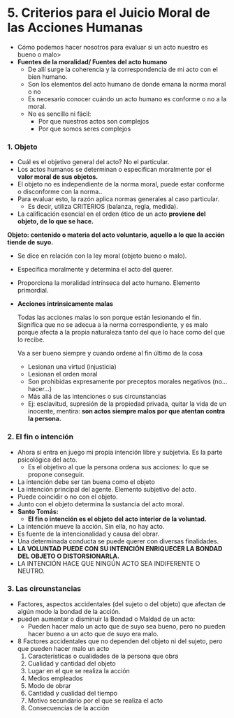 # 5. Criterios para el Juicio Moral de las Acciones Humanas

- Cómo podemos hacer nosotros para evaluar si un acto nuestro es bueno o malo>
- **Fuentes de la moralidad/ Fuentes del acto humano**
    - De allí surge la coherencia y la correspondencia de mi acto con el bien humano.
    - Son los elementos del acto humano de donde emana la norma moral o no
    - Es necesario conocer cuándo un acto humano es conforme o no a la moral.
    - No es sencillo ni fácil:
        - Por que nuestros actos son complejos
        - Por que somos seres complejos

### 1. Objeto

- Cuál es el objetivo general del acto? No el particular.
- Los actos humanos se determinan o especifican moralmente por el **valor moral de sus objetos.**
- El objeto no es independiente de la norma moral, puede estar conforme o disconforme con la norma..
- Para evaluar esto, la razón aplica normas generales al caso particular.
    - Es decir, utiliza CRITERIOS (balanza, regla, medida).
- La calificación esencial en el orden ético de un acto **proviene del objeto, de lo que se hace.**

****Objeto: contenido o materia del acto voluntario, aquello a lo que la acción tiende de suyo.****

- Se dice en relación con la ley moral (objeto bueno o malo).
- Especifica moralmente y determina el acto del querer.
- Proporciona la moralidad intrínseca del acto humano. Elemento primordial.
- **Acciones intrinsicamente malas**
    
    Todas las acciones malas lo son porque están lesionando el fin. Significa que no se adecua a la norma correspondiente, y es malo porque afecta a la propia naturaleza tanto del que lo hace como del que lo recibe.
    
    Va a ser bueno siempre y cuando ordene al fin último de la cosa
    
    - Lesionan una virtud (injusticia)
    - Lesionan el orden moral
    - Son prohibidas expresamente por preceptos morales negativos (no…hacer…)
    - Más allá de las intenciones o sus circunstancias
    - Ej: esclavitud, supresión de la propiedad privada, quitar la vida de un inocente, mentira: **son actos siempre malos por que atentan contra la persona.**

### 2. El fin o intención

- Ahora sí entra en juego mi propia intención libre y subjetvia. Es la parte psicológica del acto.
    - Es el objetivo al que la persona ordena sus acciones: lo que se propone conseguir.
- La intención debe ser tan buena como el objeto
- La intención principal del agente. Elemento subjetivo del acto.
- Puede coincidir o no con el objeto.
- Junto con el objeto determina la sustancia del acto moral.
- **Santo Tomás:**
    - **El fin o intención es el objeto del acto interior de la voluntad.**
- La intención mueve la acción. Sin ella, no hay acto.
- Es fuente de la intencionalidad y causa del obrar.
- Una determinada conducta se puede querer con diversas finalidades.
- **LA VOLUNTAD PUEDE CON SU INTENCIÓN ENRIQUECER LA BONDAD DEL OBJETO O DISTORSIONARLA.**
- LA INTENCIÓN HACE QUE NINGÚN ACTO SEA INDIFERENTE O NEUTRO.

### 3. Las circunstancias

- Factores, aspectos accidentales (del sujeto o del objeto) que afectan de algún modo la bondad de la acción.
- pueden aumentar o disminuir la Bondad o Maldad de un acto:
    - Pueden hacer malo un acto que de suyo sea bueno, pero no pueden hacer bueno a un acto que de suyo era malo.
- 8 Factores accidentales que no dependen del objeto ni del sujeto, pero que pueden hacer malo un acto
    1. Caracteristicas o cualidades de la persona que obra
    2. Cualidad y cantidad del objeto
    3. Lugar en el que se realiza la acción
    4. Medios empleados
    5. Modo de obrar
    6. Cantidad y cualidad del tiempo
    7. Motivo secundario por el que se realiza el acto
    8. Consecuencias de la acción